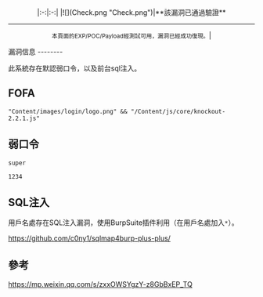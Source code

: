 <languages />

<center>
|:-:|:-:|
|![](Check.png "Check.png")|**該漏洞已通過驗證**

* * * * *

<small>本頁面的EXP/POC/Payload經測試可用，漏洞已經成功復現。</small>|

</center>
漏洞信息
--------

此系統存在默認弱口令，以及前台sql注入。

FOFA
----

    "Content/images/login/logo.png" && "/Content/js/core/knockout-2.2.1.js"

弱口令
------

    super

    1234

SQL注入
-------

用戶名處存在SQL注入漏洞，使用BurpSuite插件利用（在用戶名處加入`*`）。

<https://github.com/c0ny1/sqlmap4burp-plus-plus/>

參考
----

<https://mp.weixin.qq.com/s/zxxOWSYgzY-z8GbBxEP_TQ>